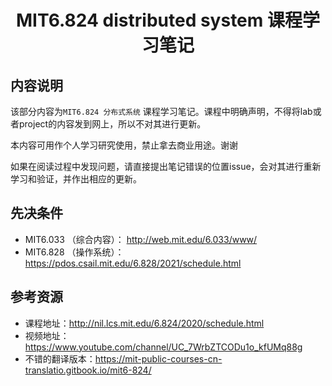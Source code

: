 <h1><center> MIT6.824 distributed system 课程学习笔记</center></h1>

## 内容说明
该部分内容为`MIT6.824 分布式系统` 课程学习笔记。课程中明确声明，不得将lab或者project的内容发到网上，所以不对其进行更新。

本内容可用作个人学习研究使用，禁止拿去商业用途。谢谢

如果在阅读过程中发现问题，请直接提出笔记错误的位置issue，会对其进行重新学习和验证，并作出相应的更新。

## 先决条件
- MIT6.033 （综合内容）： http://web.mit.edu/6.033/www/
- MIT6.828 （操作系统）： https://pdos.csail.mit.edu/6.828/2021/schedule.html


## 参考资源
- 课程地址：http://nil.lcs.mit.edu/6.824/2020/schedule.html
- 视频地址：https://www.youtube.com/channel/UC_7WrbZTCODu1o_kfUMq88g
- 不错的翻译版本：https://mit-public-courses-cn-translatio.gitbook.io/mit6-824/
